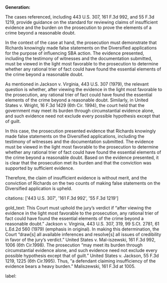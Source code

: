 **Generation:**


The cases referenced, including 443 U.S. 307, 161 F.3d 992, and 55 F.3d 1219, provide guidance on the standard for reviewing claims of insufficient evidence and the burden on the prosecution to prove the elements of a crime beyond a reasonable doubt.

In the context of the case at hand, the prosecution must demonstrate that Richards knowingly made false statements on the Diversified applications for the purpose of influencing SBA action. The evidence presented, including the testimony of witnesses and the documentation submitted, must be viewed in the light most favorable to the prosecution to determine whether any rational trier of fact could have found the essential elements of the crime beyond a reasonable doubt.

As mentioned in Jackson v. Virginia, 443 U.S. 307 (1979), the relevant question is whether, after viewing the evidence in the light most favorable to the prosecution, any rational trier of fact could have found the essential elements of the crime beyond a reasonable doubt. Similarly, in United States v. Wright, 16 F.3d 1429 (6th Cir. 1994), the court held that the government may meet its burden through circumstantial evidence alone, and such evidence need not exclude every possible hypothesis except that of guilt.

In this case, the prosecution presented evidence that Richards knowingly made false statements on the Diversified applications, including the testimony of witnesses and the documentation submitted. The evidence must be viewed in the light most favorable to the prosecution to determine whether any rational trier of fact could have found the essential elements of the crime beyond a reasonable doubt. Based on the evidence presented, it is clear that the prosecution met its burden and that the conviction was supported by sufficient evidence.

Therefore, the claim of insufficient evidence is without merit, and the conviction of Richards on the two counts of making false statements on the Diversified application is upheld.

citations: ['443 U.S. 307', '161 F.3d 992', '55 F.3d 1219']

gold_text: This Court must uphold the jury’s verdict if “after viewing the evidence in the light most favorable to the prosecution, any rational trier of fact could have found the essential elements of the crime beyond a reasonable doubt.” Jackson v. Virginia, 443 U.S. 307, 319, 99 S.Ct. 2781, 61 L.Ed.2d 560 (1979) (emphasis in original). In making this determination, the Court “draw[s] all available inferences and resolve[s] all issues of credibility in favor of the jury’s verdict.” United States v. Mal-iszewski, 161 F.3d 992, 1006 (6th Cir.1998). The prosecution “may meet its burden through circumstantial evidence alone, and such evidence need not exclude every possible hypothesis except that of guilt.” United States v. Jackson, 55 F.3d 1219, 1225 (6th Cir.1995). Thus, “a defendant claiming insufficiency of the evidence bears a heavy burden.” Maliszewski, 161 F.3d at 1005.

label: 